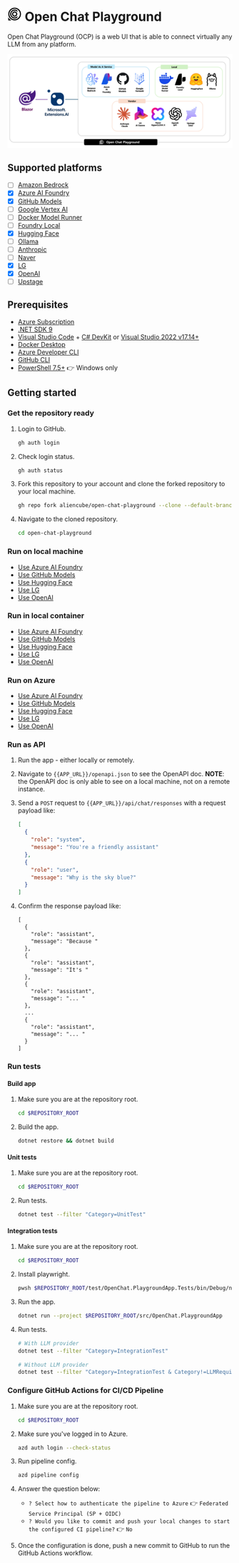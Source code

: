 # <img src="./assets/icon-transparent.svg" alt="Icon for OpenChat Playground" width="32" /> Open Chat Playground

Open Chat Playground (OCP) is a web UI that is able to connect virtually any LLM from any platform.

![OpenChat Playground - hero image](./images/ocp-hero.png)

## Supported platforms

- [ ] [Amazon Bedrock](https://docs.aws.amazon.com/bedrock)
- [x] [Azure AI Foundry](https://learn.microsoft.com/azure/ai-foundry/what-is-azure-ai-foundry)
- [x] [GitHub Models](https://docs.github.com/github-models/about-github-models)
- [ ] [Google Vertex AI](https://cloud.google.com/vertex-ai/docs)
- [ ] [Docker Model Runner](https://docs.docker.com/ai/model-runner)
- [ ] [Foundry Local](https://learn.microsoft.com/azure/ai-foundry/foundry-local/what-is-foundry-local)
- [x] [Hugging Face](https://huggingface.co/docs)
- [ ] [Ollama](https://github.com/ollama/ollama/tree/main/docs)
- [ ] [Anthropic](https://docs.anthropic.com)
- [ ] [Naver](https://api.ncloud-docs.com/docs/ai-naver-clovastudio-summary)
- [x] [LG](https://github.com/LG-AI-EXAONE)
- [x] [OpenAI](https://openai.com/api)
- [ ] [Upstage](https://console.upstage.ai/docs/getting-started)

## Prerequisites

- [Azure Subscription](https://azure.microsoft.com/free)
- [.NET SDK 9](https://dotnet.microsoft.com/download/dotnet/9.0)
- [Visual Studio Code](https://code.visualstudio.com/) + [C# DevKit](https://marketplace.visualstudio.com/items?itemName=ms-dotnettools.csdevkit) or [Visual Studio 2022 v17.14+](https://visualstudio.com/vs)
- [Docker Desktop](https://docs.docker.com/desktop/)
- [Azure Developer CLI](https://learn.microsoft.com/azure/developer/azure-developer-cli/install-azd)
- [GitHub CLI](https://cli.github.com/)
- [PowerShell 7.5+](https://learn.microsoft.com/powershell/scripting/install/installing-powershell) 👉 Windows only

## Getting started

### Get the repository ready

1. Login to GitHub.

    ```bash
    gh auth login
    ```

1. Check login status.

    ```bash
    gh auth status
    ```

1. Fork this repository to your account and clone the forked repository to your local machine.

    ```bash
    gh repo fork aliencube/open-chat-playground --clone --default-branch-only
    ```

1. Navigate to the cloned repository.

    ```bash
    cd open-chat-playground
    ```

### Run on local machine

- [Use Azure AI Foundry](./docs/azure-ai-foundry.md#run-on-local-machine)
- [Use GitHub Models](./docs/github-models.md#run-on-local-machine)
- [Use Hugging Face](./docs/hugging-face.md#run-on-local-machine)
- [Use LG](./docs/lg.md#run-on-local-machine)
- [Use OpenAI](./docs/openai.md#run-on-local-machine)

### Run in local container

- [Use Azure AI Foundry](./docs/azure-ai-foundry.md#run-in-local-container)
- [Use GitHub Models](./docs/github-models.md#run-in-local-container)
- [Use Hugging Face](./docs/hugging-face.md#run-in-local-container)
- [Use LG](./docs/lg.md#run-in-local-container)
- [Use OpenAI](./docs/openai.md#run-in-local-container)

### Run on Azure

- [Use Azure AI Foundry](./docs/azure-ai-foundry.md#run-on-azure)
- [Use GitHub Models](./docs/github-models.md#run-on-azure)
- [Use Hugging Face](./docs/hugging-face.md#run-on-azure)
- [Use LG](./docs/lg.md#run-on-azure)
- [Use OpenAI](./docs/openai.md#run-on-azure)

### Run as API

1. Run the app - either locally or remotely.
1. Navigate to `{{APP_URL}}/openapi.json` to see the OpenAPI doc. **NOTE**: the OpenAPI doc is only able to see on a local machine, not on a remote instance.
1. Send a `POST` request to `{{APP_URL}}/api/chat/responses` with a request payload like:

    ```json
    [
      {
        "role": "system",
        "message": "You're a friendly assistant"
      },
      {
        "role": "user",
        "message": "Why is the sky blue?"
      }
    ]
    ```

1. Confirm the response payload like:

    ```jsonc
    [
      {
        "role": "assistant",
        "message": "Because "
      },
      {
        "role": "assistant",
        "message": "It's "
      },
      {
        "role": "assistant",
        "message": "... "
      },
      ...
      {
        "role": "assistant",
        "message": "... "
      }
    ]
    ```

### Run tests

#### Build app

1. Make sure you are at the repository root.

    ```bash
    cd $REPOSITORY_ROOT
    ```

1. Build the app.

    ```bash
    dotnet restore && dotnet build
    ```

#### Unit tests

1. Make sure you are at the repository root.

    ```bash
    cd $REPOSITORY_ROOT
    ```

1. Run tests.

    ```bash
    dotnet test --filter "Category=UnitTest"
    ```

#### Integration tests

1. Make sure you are at the repository root.

    ```bash
    cd $REPOSITORY_ROOT
    ```

1. Install playwright.

    ```bash
    pwsh $REPOSITORY_ROOT/test/OpenChat.PlaygroundApp.Tests/bin/Debug/net{YOUR_VERSION}/playwright.ps1 install
    ```

1. Run the app.

    ```bash
    dotnet run --project $REPOSITORY_ROOT/src/OpenChat.PlaygroundApp
    ```

1. Run tests.

    ```bash
    # With LLM provider
    dotnet test --filter "Category=IntegrationTest"
    ```

    ```bash
    # Without LLM provider
    dotnet test --filter "Category=IntegrationTest & Category!=LLMRequired"
    ```

### Configure GitHub Actions for CI/CD Pipeline

1. Make sure you are at the repository root.

    ```bash
    cd $REPOSITORY_ROOT
    ```

1. Make sure you've logged in to Azure.

    ```bash
    azd auth login --check-status
    ```

1. Run pipeline config.

    ```bash
    azd pipeline config
    ```

1. Answer the question below:

   - `? Select how to authenticate the pipeline to Azure` 👉 `Federated Service Principal (SP + OIDC)`
   - `? Would you like to commit and push your local changes to start the configured CI pipeline?` 👉 `No`

1. Once the configuration is done, push a new commit to GitHub to run the GitHub Actions workflow.
